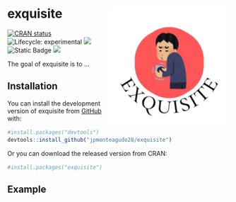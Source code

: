 
<!-- README.md is generated from README.Rmd. Please edit that file -->

# exquisite <img src="man/figures/logo.png" align="right" height="275" alt="" />

<!-- badges: start -->

[![CRAN
status](https://www.r-pkg.org/badges/version/exquisite)](https://CRAN.R-project.org/package=exquisite)
![Lifecycle:
experimental](https://img.shields.io/badge/lifecycle-experimental-orange.svg)
[![](https://codecov.io/gh/jpmonteagudo28/exquisite/branch/main/graph/badge.svg)](https://app.codecov.io/gh/jpmonteagudo28/exquisite)
![Static Badge](https://img.shields.io/badge/web-api-%23035949)
[![](https://cranlogs.r-pkg.org/badges/exquisite)](https://cran.r-project.org/package=exquisite)
<!-- badges: end -->

The goal of exquisite is to …

## Installation

You can install the development version of exquisite from
[GitHub](https://github.com/) with:

``` r
#install.packages("devtools")
devtools::install_github("jpmonteagudo28/exquisite")
```

Or you can download the released version from CRAN:

``` r
#install.packages("exquisite")
```

## Example
